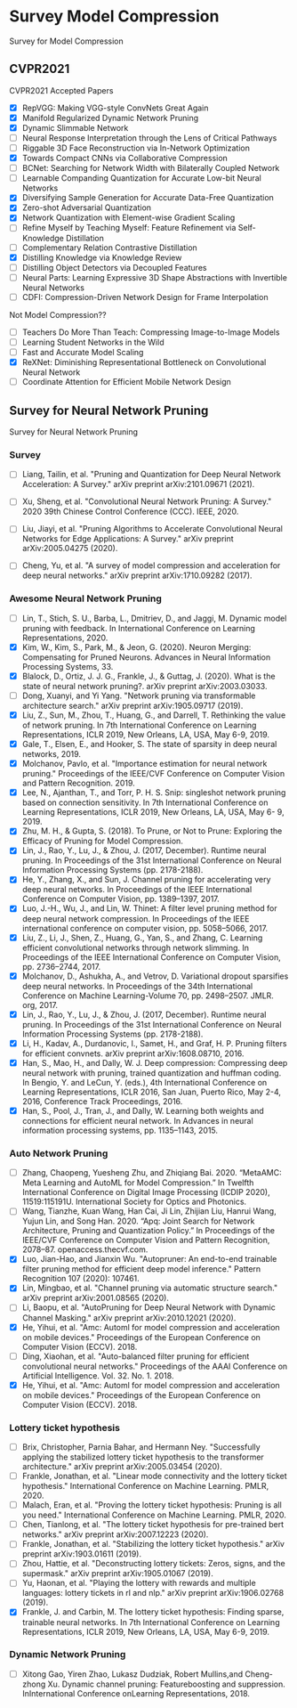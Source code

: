 # Survey Model Compression
Survey for Model Compression


## CVPR2021
CVPR2021 Accepted Papers 
- [x] RepVGG: Making VGG-style ConvNets Great Again
- [x] Manifold Regularized Dynamic Network Pruning
- [x] Dynamic Slimmable Network
- [ ] Neural Response Interpretation through the Lens of Critical Pathways
- [ ] Riggable 3D Face Reconstruction via In-Network Optimization
- [x] Towards Compact CNNs via Collaborative Compression
- [ ] BCNet: Searching for Network Width with Bilaterally Coupled Network
- [ ] Learnable Companding Quantization for Accurate Low-bit Neural Networks
- [x] Diversifying Sample Generation for Accurate Data-Free Quantization
- [x] Zero-shot Adversarial Quantization
- [x] Network Quantization with Element-wise Gradient Scaling
- [ ] Refine Myself by Teaching Myself: Feature Refinement via Self-Knowledge Distillation
- [ ] Complementary Relation Contrastive Distillation
- [x] Distilling Knowledge via Knowledge Review
- [ ] Distilling Object Detectors via Decoupled Features
- [ ] Neural Parts: Learning Expressive 3D Shape Abstractions with Invertible Neural Networks
- [ ] CDFI: Compression-Driven Network Design for Frame Interpolation

Not Model Compression??
- [ ] Teachers Do More Than Teach: Compressing Image-to-Image Models
- [ ] Learning Student Networks in the Wild
- [ ] Fast and Accurate Model Scaling
- [x] ReXNet: Diminishing Representational Bottleneck on Convolutional Neural Network
- [ ] Coordinate Attention for Efficient Mobile Network Design

## Survey for Neural Network Pruning
Survey for Neural Network Pruning

### Survey
- [ ] Liang, Tailin, et al. "Pruning and Quantization for Deep Neural Network Acceleration: A Survey." arXiv preprint arXiv:2101.09671 (2021).
- [ ] Xu, Sheng, et al. "Convolutional Neural Network Pruning: A Survey." 2020 39th Chinese Control Conference (CCC). IEEE, 2020.
- [ ] Liu, Jiayi, et al. "Pruning Algorithms to Accelerate Convolutional Neural Networks for Edge Applications: A Survey." arXiv preprint arXiv:2005.04275 (2020).
- [ ] Cheng, Yu, et al. "A survey of model compression and acceleration for deep neural networks." arXiv preprint arXiv:1710.09282 (2017).


### Awesome Neural Network Pruning
- [ ] Lin, T., Stich, S. U., Barba, L., Dmitriev, D., and Jaggi, M. Dynamic model pruning with feedback. In International Conference on Learning Representations, 2020.
- [x] Kim, W., Kim, S., Park, M., & Jeon, G. (2020). Neuron Merging: Compensating for Pruned Neurons. Advances in Neural Information Processing Systems, 33.
- [x] Blalock, D., Ortiz, J. J. G., Frankle, J., & Guttag, J. (2020). What is the state of neural network pruning?. arXiv preprint arXiv:2003.03033.
- [ ] Dong, Xuanyi, and Yi Yang. "Network pruning via transformable architecture search." arXiv preprint arXiv:1905.09717 (2019).
- [x] Liu, Z., Sun, M., Zhou, T., Huang, G., and Darrell, T. Rethinking the value of network pruning. In 7th International Conference on Learning Representations, ICLR 2019, New Orleans, LA, USA, May 6-9, 2019.
- [x] Gale, T., Elsen, E., and Hooker, S. The state of sparsity in deep neural networks, 2019.
- [x] Molchanov, Pavlo, et al. "Importance estimation for neural network pruning." Proceedings of the IEEE/CVF Conference on Computer Vision and Pattern Recognition. 2019.
- [x] Lee, N., Ajanthan, T., and Torr, P. H. S. Snip: singleshot network pruning based on connection sensitivity. In 7th International Conference on Learning Representations, ICLR 2019, New Orleans, LA, USA, May 6- 9, 2019.
- [x] Zhu, M. H., & Gupta, S. (2018). To Prune, or Not to Prune: Exploring the Efficacy of Pruning for Model Compression.
- [x] Lin, J., Rao, Y., Lu, J., & Zhou, J. (2017, December). Runtime neural pruning. In Proceedings of the 31st International Conference on Neural Information Processing Systems (pp. 2178-2188).
- [x] He, Y., Zhang, X., and Sun, J. Channel pruning for accelerating very deep neural networks. In Proceedings of the IEEE International Conference on Computer Vision, pp. 1389–1397, 2017.
- [x] Luo, J.-H., Wu, J., and Lin, W. Thinet: A filter level pruning method for deep neural network compression. In Proceedings of the IEEE international conference on computer vision, pp. 5058–5066, 2017.
- [x] Liu, Z., Li, J., Shen, Z., Huang, G., Yan, S., and Zhang, C. Learning efficient convolutional networks through network slimming. In Proceedings of the IEEE International Conference on Computer Vision, pp. 2736–2744, 2017.
- [x] Molchanov, D., Ashukha, A., and Vetrov, D. Variational dropout sparsifies deep neural networks. In Proceedings of the 34th International Conference on Machine Learning-Volume 70, pp. 2498–2507. JMLR. org, 2017.
- [x] Lin, J., Rao, Y., Lu, J., & Zhou, J. (2017, December). Runtime neural pruning. In Proceedings of the 31st International Conference on Neural Information Processing Systems (pp. 2178-2188).
- [x] Li, H., Kadav, A., Durdanovic, I., Samet, H., and Graf, H. P. Pruning filters for efficient convnets. arXiv preprint arXiv:1608.08710, 2016.
- [x] Han, S., Mao, H., and Dally, W. J. Deep compression: Compressing deep neural network with pruning, trained quantization and huffman coding. In Bengio, Y. and LeCun, Y. (eds.), 4th International Conference on Learning Representations, ICLR 2016, San Juan, Puerto Rico, May 2-4, 2016, Conference Track Proceedings, 2016.
- [x] Han, S., Pool, J., Tran, J., and Dally, W. Learning both weights and connections for efficient neural network. In Advances in neural information processing systems, pp. 1135–1143, 2015.

### Auto Network Pruning
- [ ] Zhang, Chaopeng, Yuesheng Zhu, and Zhiqiang Bai. 2020. “MetaAMC: Meta Learning and AutoML for Model Compression.” In Twelfth International Conference on Digital Image Processing (ICDIP 2020), 11519:115191U. International Society for Optics and Photonics.
- [ ] Wang, Tianzhe, Kuan Wang, Han Cai, Ji Lin, Zhijian Liu, Hanrui Wang, Yujun Lin, and Song Han. 2020. “Apq: Joint Search for Network Architecture, Pruning and Quantization Policy.” In Proceedings of the IEEE/CVF Conference on Computer Vision and Pattern Recognition, 2078–87. openaccess.thecvf.com.
- [x] Luo, Jian-Hao, and Jianxin Wu. "Autopruner: An end-to-end trainable filter pruning method for efficient deep model inference." Pattern Recognition 107 (2020): 107461.
- [x] Lin, Mingbao, et al. "Channel pruning via automatic structure search." arXiv preprint arXiv:2001.08565 (2020).
- [ ] Li, Baopu, et al. "AutoPruning for Deep Neural Network with Dynamic Channel Masking." arXiv preprint arXiv:2010.12021 (2020).
- [x] He, Yihui, et al. "Amc: Automl for model compression and acceleration on mobile devices." Proceedings of the European Conference on Computer Vision (ECCV). 2018.
- [ ] Ding, Xiaohan, et al. "Auto-balanced filter pruning for efficient convolutional neural networks." Proceedings of the AAAI Conference on Artificial Intelligence. Vol. 32. No. 1. 2018.
- [x] He, Yihui, et al. "Amc: Automl for model compression and acceleration on mobile devices." Proceedings of the European Conference on Computer Vision (ECCV). 2018.

### Lottery ticket hypothesis
- [ ] Brix, Christopher, Parnia Bahar, and Hermann Ney. "Successfully applying the stabilized lottery ticket hypothesis to the transformer architecture." arXiv preprint arXiv:2005.03454 (2020).
- [ ] Frankle, Jonathan, et al. "Linear mode connectivity and the lottery ticket hypothesis." International Conference on Machine Learning. PMLR, 2020.
- [ ] Malach, Eran, et al. "Proving the lottery ticket hypothesis: Pruning is all you need." International Conference on Machine Learning. PMLR, 2020.
- [ ] Chen, Tianlong, et al. "The lottery ticket hypothesis for pre-trained bert networks." arXiv preprint arXiv:2007.12223 (2020).
- [ ] Frankle, Jonathan, et al. "Stabilizing the lottery ticket hypothesis." arXiv preprint arXiv:1903.01611 (2019).
- [ ] Zhou, Hattie, et al. "Deconstructing lottery tickets: Zeros, signs, and the supermask." arXiv preprint arXiv:1905.01067 (2019).
- [ ] Yu, Haonan, et al. "Playing the lottery with rewards and multiple languages: lottery tickets in rl and nlp." arXiv preprint arXiv:1906.02768 (2019).
- [x] Frankle, J. and Carbin, M. The lottery ticket hypothesis: Finding sparse, trainable neural networks. In 7th International Conference on Learning Representations, ICLR 2019, New Orleans, LA, USA, May 6-9, 2019.

### Dynamic Network Pruning
- [ ] Xitong Gao, Yiren Zhao, Lukasz Dudziak, Robert Mullins,and Cheng-zhong Xu.   Dynamic channel pruning:  Featureboosting and suppression.   InInternational Conference onLearning Representations, 2018.
